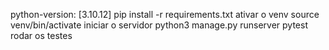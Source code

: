 python-version: [3.10.12]
pip install -r requirements.txt
ativar o venv source venv/bin/activate
iniciar o servidor python3 manage.py runserver
pytest rodar os testes